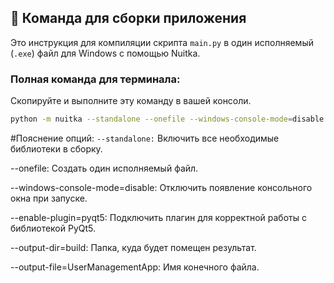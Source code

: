 ## 🚀 Команда для сборки приложения

Это инструкция для компиляции скрипта `main.py` в один исполняемый (`.exe`) файл для Windows с помощью Nuitka.

### Полная команда для терминала:

Скопируйте и выполните эту команду в вашей консоли.

```bash
python -m nuitka --standalone --onefile --windows-console-mode=disable --disable-cache=ccache --enable-plugin=pyqt5 --output-dir=build --output-file=UserManagementApp main.py
```

#Пояснение опций:
`--standalone:` Включить все необходимые библиотеки в сборку.

--onefile: Создать один исполняемый файл.

--windows-console-mode=disable: Отключить появление консольного окна при запуске.

--enable-plugin=pyqt5: Подключить плагин для корректной работы с библиотекой PyQt5.

--output-dir=build: Папка, куда будет помещен результат.

--output-file=UserManagementApp: Имя конечного файла.
